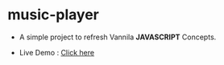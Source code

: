 # music-player

* A simple project to refresh Vannila __JAVASCRIPT__ Concepts.

* Live Demo : [Click here](https://kiruthi-1312.github.io/music-player/)
